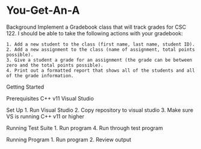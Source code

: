 # You-Get-An-A
Background
    Implement a Gradebook class that will track grades for CSC 122. I should be able to take the following actions with your gradebook:

    1. Add a new student to the class (first name, last name, student ID).
    2. Add a new assignment to the class (name of assignment, total points possible).
    3. Give a student a grade for an assignment (the grade can be between zero and the total points possible).
    4. Print out a formatted report that shows all of the students and all of the grade information.

Getting Started

Prerequisites
    C++ v11
    Visual Studio

Set Up
    1. Run Visual Studio
    2. Copy repository to visual studio
    3. Make sure VS is running C++ v11 or higher

Running Test Suite
    1. Run program
    4. Run through test program

Running Program
    1. Run program
    2. Review output